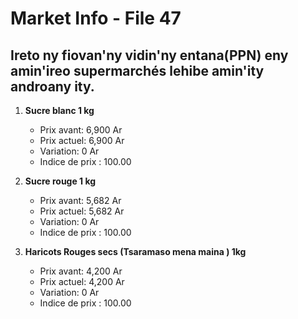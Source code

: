 # Market Info - File 47

## Ireto ny fiovan'ny vidin'ny entana(PPN) eny amin'ireo supermarchés lehibe amin'ity androany ity.

1. **Sucre blanc 1 kg**
   - Prix avant: 6,900 Ar
   - Prix actuel: 6,900 Ar
   - Variation: 0 Ar
   - Indice de prix : 100.00

2. **Sucre rouge 1 kg**
   - Prix avant: 5,682 Ar
   - Prix actuel: 5,682 Ar
   - Variation: 0 Ar
   - Indice de prix : 100.00

3. **Haricots Rouges secs (Tsaramaso mena maina ) 1kg**
   - Prix avant: 4,200 Ar
   - Prix actuel: 4,200 Ar
   - Variation: 0 Ar
   - Indice de prix : 100.00

